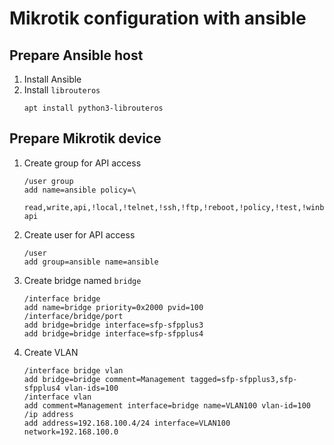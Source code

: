 # Mikrotik configuration with ansible
## Prepare Ansible host
1. Install Ansible
1. Install  `librouteros`
    ```
    apt install python3-librouteros
    ```
## Prepare Mikrotik device
1. Create group for API access
    ```
    /user group
    add name=ansible policy=\
        read,write,api,!local,!telnet,!ssh,!ftp,!reboot,!policy,!test,!winbox,!password,!web,!sniff,!sensitive,!romon,!rest-api
    ```
1. Create user for API access
    ```
    /user
    add group=ansible name=ansible
    ```
1. Create bridge named `bridge`
    ```
    /interface bridge
    add name=bridge priority=0x2000 pvid=100
    /interface/bridge/port
    add bridge=bridge interface=sfp-sfpplus3
    add bridge=bridge interface=sfp-sfpplus4

    ```
1. Create VLAN
    ```
    /interface bridge vlan
    add bridge=bridge comment=Management tagged=sfp-sfpplus3,sfp-sfpplus4 vlan-ids=100
    /interface vlan
    add comment=Management interface=bridge name=VLAN100 vlan-id=100
    /ip address
    add address=192.168.100.4/24 interface=VLAN100 network=192.168.100.0
    ```